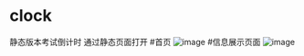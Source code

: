 # clock
静态版本考试倒计时
通过静态页面打开
#首页
![image](https://github.com/Huamin-Wang/clock/assets/59279340/176ae86d-ef13-4262-ae5d-320fe9dba07f)
#信息展示页面
![image](https://github.com/Huamin-Wang/clock/assets/59279340/c71bb60b-819b-446c-8046-9158974271c2)

